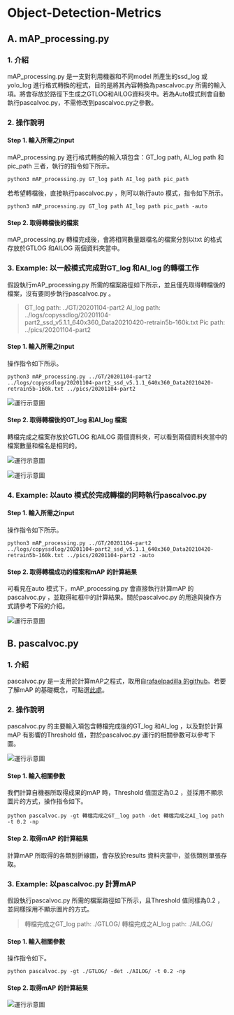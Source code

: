 # Object-Detection-Metrics

## A. mAP_processing.py

### 1. 介紹
mAP_processing.py 是一支對利用機器和不同model 所產生的ssd_log 或yolo_log 進行格式轉換的程式，目的是將其內容轉換為pascalvoc.py 所需的輸入項。將會存放於路徑下生成之GTLOG和AILOG資料夾中。若為Auto模式則會自動執行pascalvoc.py，不需修改到pascalvoc.py之參數。

### 2. 操作說明

#### Step 1. 輸入所需之input
mAP_processing.py 進行格式轉換的輸入項包含：GT_log path, AI_log path 和pic_path 三者，執行的指令如下所示。

```
python3 mAP_processing.py GT_log path AI_log path pic_path
```

若希望轉檔後，直接執行pascalvoc.py ，則可以執行auto 模式，指令如下所示。

```
python3 mAP_processing.py GT_log path AI_log path pic_path -auto
```

#### Step 2. 取得轉檔後的檔案
mAP_processing.py 轉檔完成後，會將相同數量跟檔名的檔案分別以txt 的格式存放於GTLOG 和AILOG 兩個資料夾當中。

### 3. Example: 以一般模式完成對GT_log 和AI_log 的轉檔工作
假設執行mAP_processing.py 所需的檔案路徑如下所示，並且僅先取得轉檔後的檔案，沒有要同步執行pascalvoc.py 。
> GT_log path: ../GT/20201104-part2
> AI_log path: ../logs/copyssdlog/20201104-part2_ssd_v5.1.1_640x360_Data20210420-retrain5b-160k.txt
> Pic path: ../pics/20201104-part2

#### Step 1. 輸入所需之input
操作指令如下所示。

```
python3 mAP_processing.py ../GT/20201104-part2 ../logs/copyssdlog/20201104-part2_ssd_v5.1.1_640x360_Data20210420-retrain5b-160k.txt ../pics/20201104-part2
```

![運行示意圖](Object-Detection-Metrics/example/images/example_mAP_processing_1.png)

#### Step 2. 取得轉檔後的GT_log 和AI_log 檔案
轉檔完成之檔案存放於GTLOG 和AILOG 兩個資料夾，可以看到兩個資料夾當中的檔案數量和檔名是相同的。

![運行示意圖](Object-Detection-Metrics/example/images/example_mAP_processing_2.png)

![運行示意圖](Object-Detection-Metrics/example/images/example_mAP_processing_3.png)

### 4. Example: 以auto 模式於完成轉檔的同時執行pascalvoc.py

#### Step 1. 輸入所需之input
操作指令如下所示。

```
python3 mAP_processing.py ../GT/20201104-part2 ../logs/copyssdlog/20201104-part2_ssd_v5.1.1_640x360_Data20210420-retrain5b-160k.txt ../pics/20201104-part2 -auto
```

#### Step 2. 取得轉檔成功的檔案和mAP 的計算結果
可看見在auto 模式下，mAP_processing.py 會直接執行計算mAP 的pascalvoc.py ，並取得紅框中的計算結果。關於pascalvoc.py 的用途與操作方式請參考下段的介紹。

![運行示意圖](Object-Detection-Metrics/example/images/example_mAP_processing_4.png)

## B. pascalvoc.py

### 1. 介紹
pascalvoc.py 是一支用於計算mAP之程式，取用自[rafaelpadilla 的github](https://github.com/rafaelpadilla/Object-Detection-Metrics.git "title")。若要了解mAP 的基礎概念，可點選[此處](https://chih-sheng-huang821.medium.com/深度學習系列-什麼是ap-map-aaf089920848 "title")。

### 2. 操作說明
pascalvoc.py 的主要輸入項包含轉檔完成後的GT_log 和AI_log ，以及對於計算mAP 有影響的Threshold 值，對於pascalvoc.py 運行的相關參數可以參考下圖。

![運行示意圖](Object-Detection-Metrics/example/images/example_pascalvoc_1.png)

#### Step 1. 輸入相關參數
我們計算自機器所取得成果的mAP 時，Threshold 值固定為0.2 ，並採用不顯示圖片的方式，操作指令如下。

```
python pascalvoc.py -gt 轉檔完成之GT＿log path -det 轉檔完成之AI_log path -t 0.2 -np
```

#### Step 2. 取得mAP 的計算結果
計算mAP 所取得的各類別折線圖，會存放於results 資料夾當中，並依類別單張存取。


### 3. Example: 以pascalvoc.py 計算mAP
假設執行pascalvoc.py 所需的檔案路徑如下所示，且Threshold 值同樣為0.2 ，並同樣採用不顯示圖片的方式。

> 轉檔完成之GT_log path: ./GTLOG/
> 轉檔完成之AI_log path: ./AILOG/

#### Step 1. 輸入相關參數
操作指令如下。

```
python pascalvoc.py -gt ./GTLOG/ -det ./AILOG/ -t 0.2 -np
```

#### Step 2. 取得mAP 的計算結果
![運行示意圖](Object-Detection-Metrics/example/images/example_pascalvoc_2.png)
